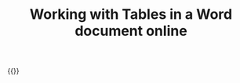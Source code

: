 ﻿---
title: "Working with Tables in a Word document online"
articleTitle: "Working with Tables"
linktitle: "Tables"
type: docs
url: /tables/
description: "Insert, edit, delete Tables in a Word document programmatically via Cloud API."
weight: 260
---

{{<list-children-pages>}}
